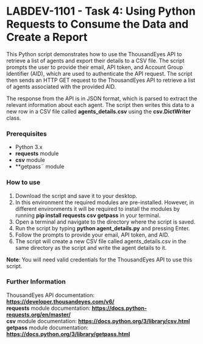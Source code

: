 # LABDEV-1101 - Task 4: Using Python Requests to Consume the Data and Create a Report

This Python script demonstrates how to use the ThousandEyes API to retrieve a list of agents and export their details to a CSV file. The script prompts the user to provide their email, API token, and Account Group Identifier (AID), which are used to authenticate the API request. The script then sends an HTTP GET request to the ThousandEyes API to retrieve a list of agents associated with the provided AID.

The response from the API is in JSON format, which is parsed to extract the relevant information about each agent. The script then writes this data to a new row in a CSV file called **agents_details.csv** using the **csv.DictWriter** class.

### Prerequisites
* Python 3.x
* **requests** module
* **csv** module
* **getpass¨ module

### How to use
1. Download the script and save it to your desktop.
2. In this environment the required modules are pre-installed. However, in different environments it will be required to install the modules by running **pip install requests csv getpass** in your terminal.
3. Open a terminal and navigate to the directory where the script is saved.
4. Run the script by typing **python agent_details.py** and pressing Enter.
5. Follow the prompts to provide your email, API token, and AID.
6. The script will create a new CSV file called agents_details.csv in the same directory as the script and write the agent details to it.

**Note**: You will need valid credentials for the ThousandEyes API to use this script. 

### Further Information
ThousandEyes API documentation: **https://developer.thousandeyes.com/v6/**    
**requests** module documentation: **https://docs.python-requests.org/en/master/**    
**csv** module documentation: **https://docs.python.org/3/library/csv.html**    
**getpass** module documentation: **https://docs.python.org/3/library/getpass.html**    
